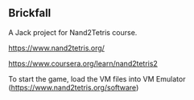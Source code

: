 ## Brickfall

A Jack project for Nand2Tetris course. 

https://www.nand2tetris.org/

https://www.coursera.org/learn/nand2tetris2

To start the game, load the VM files into VM Emulator (https://www.nand2tetris.org/software)
